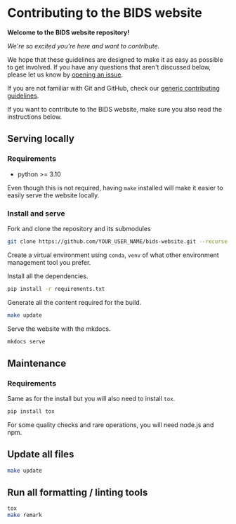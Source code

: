 # Contributing to the BIDS website

**Welcome to the BIDS website repository!**

_We're so excited you're here and want to contribute._

We hope that these guidelines are designed to make it as easy as possible to get involved.
If you have any questions that aren't discussed below, please let us know
by [opening an issue](https://github.com/bids-standard/bids-website/issues/new).

If you are not familiar with Git and GitHub,
check our [generic contributing guidelines](https://bids-website.readthedocs.io/en/latest/collaboration/bids_github/CONTRIBUTING.html).

If you want to contribute to the BIDS website,
make sure you also read the instructions below.

## Serving locally

### Requirements

- python >= 3.10

Even though this is not required, having `make` installed
will make it easier to easily serve the website locally.

### Install and serve

Fork and clone the repository and its submodules

```bash
git clone https://github.com/YOUR_USER_NAME/bids-website.git --recurse-submodules
```

Create a virtual environment using `conda`, `venv` of what other environment management tool you prefer.

Install all the dependencies.

```bash
pip install -r requirements.txt
```

Generate all the content required for the build.

```bash
make update
```

Serve the website with the mkdocs.

```bash
mkdocs serve
```

## Maintenance

### Requirements

Same as for the install but you will also need to install `tox`.

```bash
pip install tox
```
<!-- TODO find minimal version of node and npm -->
For some quality checks and rare operations, you will need node.js and npm.

## Update all files

```bash
make update
```

## Run all formatting / linting tools

```bash
tox
make remark
```
